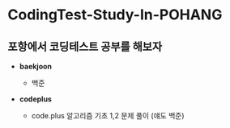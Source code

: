 # CodingTest-Study-In-POHANG
포항에서 코딩테스트 공부를 해보자
----

- **baekjoon**
  - 백준

- **codeplus**
  - code.plus 알고리즘 기초 1,2 문제 풀이 (얘도 백준)